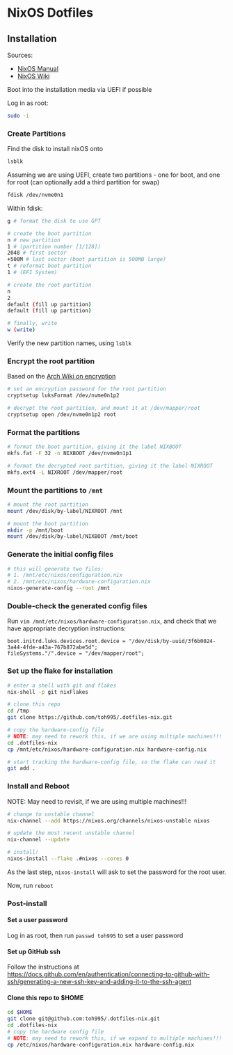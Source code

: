# NixOS Dotfiles

## Installation

Sources:
- [NixOS Manual](https://nixos.org/manual/nixos/stable/index.html#sec-installation-manual)
- [NixOS Wiki](https://nixos.wiki/wiki/NixOS_Installation_Guide)

Boot into the installation media via UEFI if possible

Log in as root:
```bash
sudo -i
```

### Create Partitions

Find the disk to install nixOS onto
```bash
lsblk
```

Assuming we are using UEFI, create two partitions - one for boot, and one for root
(can optionally add a third partition for swap)

```bash
fdisk /dev/nvme0n1
```

Within fdisk:
```bash
g # format the disk to use GPT

# create the boot partition
n # new partition
1 # (partition number [1/128])
2048 # first sector
+500M # last sector (boot partition is 500MB large)
t # reformat boot partition
1 # (EFI System)

# create the root partition
n
2
default (fill up partition)
default (fill up partition)

# finally, write
w (write)
```

Verify the new partition names, using `lsblk`

### Encrypt the root partition
Based on the [Arch Wiki on encryption](https://wiki.archlinux.org/title/dm-crypt/Encrypting_an_entire_system#Preparing_non-boot_partitions)

```bash
# set an encryption password for the root partition
cryptsetup luksFormat /dev/nvme0n1p2

# decrypt the root partition, and mount it at /dev/mapper/root
cryptsetup open /dev/nvme0n1p2 root
```

### Format the partitions
```bash
# format the boot partition, giving it the label NIXBOOT
mkfs.fat -F 32 -n NIXBOOT /dev/nvme0n1p1

# format the decrypted root partition, giving it the label NIXROOT
mkfs.ext4 -L NIXROOT /dev/mapper/root
```

### Mount the partitions to `/mnt`
```bash
# mount the root partition
mount /dev/disk/by-label/NIXROOT /mnt

# mount the boot partition
mkdir -p /mnt/boot
mount /dev/disk/by-label/NIXBOOT /mnt/boot
```

### Generate the initial config files
```bash
# this will generate two files:
# 1. /mnt/etc/nixos/configuration.nix
# 2. /mnt/etc/nixos/hardware-configuration.nix
nixos-generate-config --root /mnt
```

### Double-check the generated config files
Run `vim /mnt/etc/nixos/hardware-configuration.nix`, and check that we have appropriate decryption instructions:
```
boot.initrd.luks.devices.root.device = "/dev/disk/by-uuid/3f6b0024-3a44-4fde-a43a-767b872abe5d";
fileSystems."/".device = "/dev/mapper/root";
```

### Set up the flake for installation
```bash
# enter a shell with git and flakes
nix-shell -p git nixFlakes

# clone this repo
cd /tmp
git clone https://github.com/toh995/.dotfiles-nix.git

# copy the hardware-config file
# NOTE: may need to rework this, if we are using multiple machines!!!
cd .dotfiles-nix
cp /mnt/etc/nixos/hardware-configuration.nix hardware-config.nix

# start tracking the hardware-config file, so the flake can read it
git add .
```

### Install and Reboot
NOTE: May need to revisit, if we are using multiple machines!!!
```bash
# change to unstable channel
nix-channel --add https://nixos.org/channels/nixos-unstable nixos

# update the most recent unstable channel
nix-channel --update

# install!
nixos-install --flake .#nixos --cores 0
```

As the last step, `nixos-install` will ask to set the password for the root user.

Now, run `reboot`

### Post-install
#### Set a user password
Log in as root, then run `passwd toh995` to set a user password

#### Set up GitHub ssh
Follow the instructions at https://docs.github.com/en/authentication/connecting-to-github-with-ssh/generating-a-new-ssh-key-and-adding-it-to-the-ssh-agent

#### Clone this repo to $HOME
```bash
cd $HOME
git clone git@github.com:toh995/.dotfiles-nix.git
cd .dotfiles-nix
# copy the hardware config file
# NOTE: may need to rework this, if we expand to multiple machines!!!
cp /etc/nixos/hardware-configuration.nix hardware-config.nix
```
